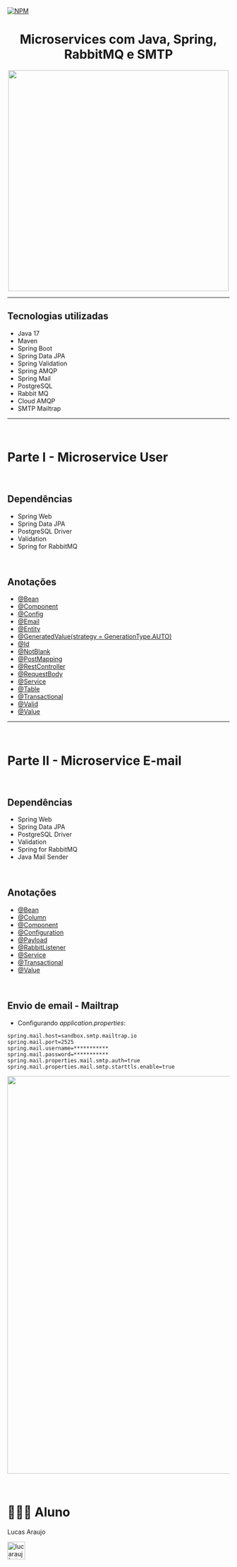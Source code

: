 [![NPM](https://img.shields.io/npm/l/react)](https://github.com/lucarauj/Microservices-com-Java-Spring-RabbitMQ-SMTP/blob/main/LICENSE)

<h1 align="center">Microservices com Java, Spring, RabbitMQ e SMTP</h1>

<p align="center"><img width="500px" src="https://raw.githubusercontent.com/lucarauj/Microservices-com-Java-Spring-RabbitMQ-SMTP/main/images/Comunica%C3%A7%C3%A3o%20ass%C3%ADncrona.png" /></p>

<hr>

## Tecnologias utilizadas

- Java 17
- Maven
- Spring Boot
- Spring Data JPA
- Spring Validation
- Spring AMQP
- Spring Mail
- PostgreSQL
- Rabbit MQ
- Cloud AMQP
- SMTP Mailtrap

<hr>
<br>

# Parte I - Microservice User

<br>

## Dependências

- Spring Web
- Spring Data JPA
- PostgreSQL Driver
- Validation
- Spring for RabbitMQ

<br>

## Anotações

- [@Bean](https://github.com/lucarauj/Anotacoes-Spring-Framework)
- [@Component](https://github.com/lucarauj/Anotacoes-Spring-Framework)
- [@Config](https://github.com/lucarauj/Anotacoes-Spring-Framework)
- [@Email](https://github.com/lucarauj/Anotacoes-Spring-Framework)
- [@Entity](https://github.com/lucarauj/Anotacoes-Spring-Framework)
- [@GeneratedValue(strategy = GenerationType.AUTO)](https://github.com/lucarauj/Anotacoes-Spring-Framework)
- [@Id](https://github.com/lucarauj/Anotacoes-Spring-Framework)
- [@NotBlank](https://github.com/lucarauj/Anotacoes-Spring-Framework)
- [@PostMapping](https://github.com/lucarauj/Anotacoes-Spring-Framework)
- [@RestController](https://github.com/lucarauj/Anotacoes-Spring-Framework)
- [@RequestBody](https://github.com/lucarauj/Anotacoes-Spring-Framework)
- [@Service](https://github.com/lucarauj/Anotacoes-Spring-Framework)
- [@Table](https://github.com/lucarauj/Anotacoes-Spring-Framework)
- [@Transactional](https://github.com/lucarauj/Anotacoes-Spring-Framework)
- [@Valid](https://github.com/lucarauj/Anotacoes-Spring-Framework)
- [@Value](https://github.com/lucarauj/Anotacoes-Spring-Framework)

<hr>
<br>

# Parte II - Microservice E-mail

<br>

## Dependências

- Spring Web
- Spring Data JPA
- PostgreSQL Driver
- Validation
- Spring for RabbitMQ
- Java Mail Sender

<br>

## Anotações

- [@Bean](https://github.com/lucarauj/Anotacoes-Spring-Framework)
- [@Column](https://github.com/lucarauj/Anotacoes-Spring-Framework)
- [@Component](https://github.com/lucarauj/Anotacoes-Spring-Framework)
- [@Configuration](https://github.com/lucarauj/Anotacoes-Spring-Framework)
- [@Payload](https://github.com/lucarauj/Anotacoes-Spring-Framework)
- [@RabbitListener](https://github.com/lucarauj/Anotacoes-Spring-Framework)
- [@Service](https://github.com/lucarauj/Anotacoes-Spring-Framework)
- [@Transactional](https://github.com/lucarauj/Anotacoes-Spring-Framework)
- [@Value](https://github.com/lucarauj/Anotacoes-Spring-Framework)

<br>

## Envio de email - Mailtrap

- Configurando *application.properties*:

```
spring.mail.host=sandbox.smtp.mailtrap.io
spring.mail.port=2525
spring.mail.username=***********
spring.mail.password=***********
spring.mail.properties.mail.smtp.auth=true
spring.mail.properties.mail.smtp.starttls.enable=true
```

<p align="left"><img width="900px" src="https://raw.githubusercontent.com/lucarauj/Microservices-com-Java-Spring-RabbitMQ-SMTP/main/images/Mailtrap.png" /></p>

<br>

# 👨🏼‍🎓 Aluno

Lucas Araujo

<a href="https://www.linkedin.com/in/lucarauj"><img alt="lucarauj | LinkdeIN" width="40px" src="https://user-images.githubusercontent.com/43545812/144035037-0f415fc7-9f96-4517-a370-ccc6e78a714b.png" /></a>
